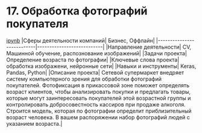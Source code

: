 # 17. Обработка фотографий покупателя
[ipynb](https://github.com/AlexKretov/Portfolio/blob/3d96f3be921f33c4a95a715c51d64591367a92a4/AgePredictionByPhoto/keras_cv_6.ipynb)
|Сферы деятельности компаний| Бизнес, Оффлайн|
|---------------------------|---------------------------|
|Направление деятельности| CV, Машинной обучение, распознование изображений|
|Задачи проекта| Определение возраста по фотографии|
|Ключевые слова проекта| обработка изображени, нейронные сети|
|Навыки и инструменты| Keras, Pandas, Python|
|Описание проекта| Сетевой супермаркет внедряет систему компьютерного зрения для обработки фотографий покупателей. Фотофиксация в прикассовой зоне поможет определять возраст клиентов, чтобы анализировать покупки и предлагать товары, которые могут заинтересовать покупателей этой возрастной группы и контролировать добросовестность кассиров при продаже алкоголя. Строится модель, которая по фотографии определит приблизительный возраст человека. В вашем распоряжении набор фотографий людей с указанием возраста.|
